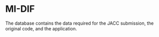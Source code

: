 # MI-DIF
The database contains the data required for the JACC submission, the original code, and the application.
